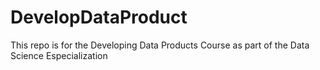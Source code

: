 # DevelopDataProduct
This repo is for the Developing Data Products Course as part of the Data Science Especialization

